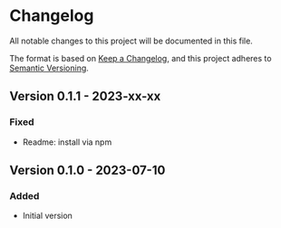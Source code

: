 # Changelog

All notable changes to this project will be documented in this file.

The format is based on [Keep a Changelog](https://keepachangelog.com/en/1.0.0/),
and this project adheres to [Semantic Versioning](https://semver.org/spec/v2.0.0.html).

## Version 0.1.1 - 2023-xx-xx

### Fixed

* Readme: install via npm

## Version 0.1.0 - 2023-07-10

### Added

- Initial version
